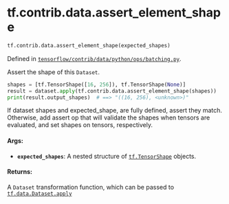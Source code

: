 <div itemscope itemtype="http://developers.google.com/ReferenceObject">
<meta itemprop="name" content="tf.contrib.data.assert_element_shape" />
</div>

# tf.contrib.data.assert_element_shape

``` python
tf.contrib.data.assert_element_shape(expected_shapes)
```



Defined in [`tensorflow/contrib/data/python/ops/batching.py`](https://www.tensorflow.org/code/tensorflow/contrib/data/python/ops/batching.py).

Assert the shape of this `Dataset`.

```python
shapes = [tf.TensorShape([16, 256]), tf.TensorShape(None)]
result = dataset.apply(tf.contrib.data.assert_element_shape(shapes))
print(result.output_shapes)  # ==> "((16, 256), <unknown>)"
```

If dataset shapes and expected_shape, are fully defined, assert they match.
Otherwise, add assert op that will validate the shapes when tensors are
evaluated, and set shapes on tensors, respectively.

#### Args:

* <b>`expected_shapes`</b>: A nested structure of <a href="../../../tf/TensorShape.md"><code>tf.TensorShape</code></a> objects.


#### Returns:

A `Dataset` transformation function, which can be passed to
<a href="../../../tf/data/Dataset.md#apply"><code>tf.data.Dataset.apply</code></a>